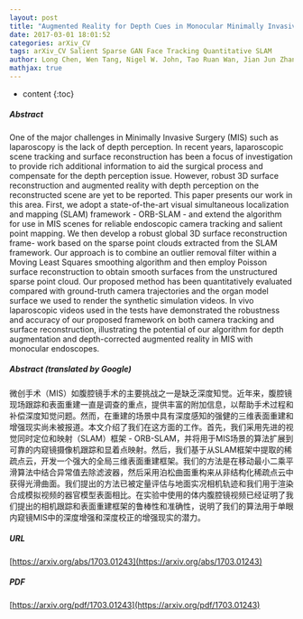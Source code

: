 ```yaml
---
layout: post
title: "Augmented Reality for Depth Cues in Monocular Minimally Invasive Surgery"
date: 2017-03-01 18:01:52
categories: arXiv_CV
tags: arXiv_CV Salient Sparse GAN Face Tracking Quantitative SLAM
author: Long Chen, Wen Tang, Nigel W. John, Tao Ruan Wan, Jian Jun Zhang
mathjax: true
---
```


* content
{:toc}

##### Abstract
One of the major challenges in Minimally Invasive Surgery (MIS) such as laparoscopy is the lack of depth perception. In recent years, laparoscopic scene tracking and surface reconstruction has been a focus of investigation to provide rich additional information to aid the surgical process and compensate for the depth perception issue. However, robust 3D surface reconstruction and augmented reality with depth perception on the reconstructed scene are yet to be reported. This paper presents our work in this area. First, we adopt a state-of-the-art visual simultaneous localization and mapping (SLAM) framework - ORB-SLAM - and extend the algorithm for use in MIS scenes for reliable endoscopic camera tracking and salient point mapping. We then develop a robust global 3D surface reconstruction frame- work based on the sparse point clouds extracted from the SLAM framework. Our approach is to combine an outlier removal filter within a Moving Least Squares smoothing algorithm and then employ Poisson surface reconstruction to obtain smooth surfaces from the unstructured sparse point cloud. Our proposed method has been quantitatively evaluated compared with ground-truth camera trajectories and the organ model surface we used to render the synthetic simulation videos. In vivo laparoscopic videos used in the tests have demonstrated the robustness and accuracy of our proposed framework on both camera tracking and surface reconstruction, illustrating the potential of our algorithm for depth augmentation and depth-corrected augmented reality in MIS with monocular endoscopes.

##### Abstract (translated by Google)
微创手术（MIS）如腹腔镜手术的主要挑战之一是缺乏深度知觉。近年来，腹腔镜现场跟踪和表面重建一直是调查的重点，提供丰富的附加信息，以帮助手术过程和补偿深度知觉问题。然而，在重建的场景中具有深度感知的强健的三维表面重建和增强现实尚未被报道。本文介绍了我们在这方面的工作。首先，我们采用先进的视觉同时定位和映射（SLAM）框架 -  ORB-SLAM，并将用于MIS场景的算法扩展到可靠的内窥镜摄像机跟踪和显着点映射。然后，我们基于从SLAM框架中提取的稀疏点云，开发一个强大的全局三维表面重建框架。我们的方法是在移动最小二乘平滑算法中结合异常值去除滤波器，然后采用泊松曲面重构来从非结构化稀疏点云中获得光滑曲面。我们提出的方法已被定量评估与地面实况相机轨迹和我们用于渲染合成模拟视频的器官模型表面相比。在实验中使用的体内腹腔镜视频已经证明了我们提出的相机跟踪和表面重建框架的鲁棒性和准确性，说明了我们的算法用于单眼内窥镜MIS中的深度增强和深度校正的增强现实的潜力。

##### URL
[https://arxiv.org/abs/1703.01243](https://arxiv.org/abs/1703.01243)

##### PDF
[https://arxiv.org/pdf/1703.01243](https://arxiv.org/pdf/1703.01243)

